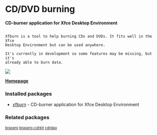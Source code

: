 # CD/DVD burning

__CD-burner application for Xfce Desktop Environment__

```

Xfburn is a tool to help burning CDs and DVDs. It fits well in the Xfce
Desktop Environment but can be used anywhere.

It's currently in development so some features may be missing, but it's
already able to burn data.

```

![](https://screenshots.debian.net/thumbnail/xfburn/)


 **[Homepage](http://goodies.xfce.org/projects/applications/xfburn)**

### Installed packages

* [xfburn](https://packages.debian.org/jessie/xfburn) - CD-burner application for Xfce Desktop Environment

### Related packages

<sub> [brasero](https://packages.debian.org/jessie/brasero) [brasero-cdrkit](https://packages.debian.org/jessie/brasero-cdrkit) [cdrdao](https://packages.debian.org/jessie/cdrdao)  </sub>
